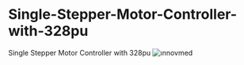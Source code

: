 # Single-Stepper-Motor-Controller-with-328pu
Single Stepper Motor Controller with 328pu
![ınnovmed](https://user-images.githubusercontent.com/54251312/155529809-f9574c1c-7718-461b-b094-30132550aded.PNG)
